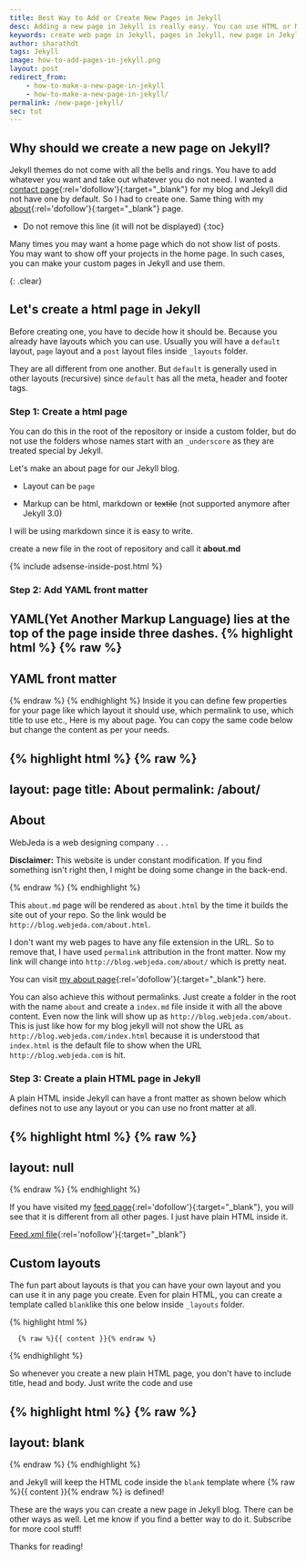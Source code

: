 ```yaml
---
title: Best Way to Add or Create New Pages in Jekyll
desc: Adding a new page in Jekyll is really easy. You can use HTML or Markdown for markup. Learn how to create a page in Jekyll and how to manipulate the URL. We will be creating a blank layout for plain html pages. Create contact page, about page, archive page and more on Jekyll using this method.
keywords: create web page in Jekyll, pages in Jekyll, new page in Jekyll
author: sharathdt
tags: Jekyll
image: how-to-add-pages-in-jekyll.png
layout: post
redirect_from: 
    - how-to-make-a-new-page-in-jekyll
    - how-to-make-a-new-page-in-jekyll/
permalink: /new-page-jekyll/
sec: tut
---
```



## Why should we create a new page on Jekyll?
Jekyll themes do not come with all the bells and rings. You have to add whatever you want and take out whatever you do not need. I wanted a [contact page](/contact/){:rel='dofollow'}{:target="_blank"} for my blog and Jekyll did not have one by default. So I had to create one. Same thing with my [about](/about/){:rel='dofollow'}{:target="_blank"} page.



* Do not remove this line (it will not be displayed) 
{:toc}


Many times you may want a home page which do not show list of posts. You may want to show off your projects in the home page. In such cases, you can make your custom pages in Jekyll and use them.


{: .clear}

## Let's create a html page in Jekyll

Before creating one, you have to decide how it should be. Because you already have layouts which you can use. Usually you will have a ```default``` layout, ```page``` layout and a ```post``` layout files inside ```_layouts``` folder.

They are all different from one another. But ```default``` is generally used in other layouts (recursive) since ```default``` has all the meta, header and footer tags.

### Step 1: Create a html page 

You can do this in the root of the repository or inside a custom folder, but do not use the folders whose names start with an ```_underscore``` as they are treated special by Jekyll.

Let's make an about page for our Jekyll blog.

* Layout can be ```page```

* Markup can be html, markdown or <strike>textile</strike> (not supported anymore after Jekyll 3.0)

I will be using markdown since it is easy to write.

create a new file in the root of repository and call it **about.md**

{% include adsense-inside-post.html %}

### Step 2: Add YAML front matter
YAML(Yet Another Markup Language) lies at the top of the page inside three dashes.
{% highlight html %}
{% raw %}
---
YAML front matter
---
{% endraw %}
{% endhighlight %}
Inside it you can define few properties for your page like which layout it should use, which permalink to use, which title to use etc.,
Here is my about page. You can copy the same code below but change the content as per your needs.

{% highlight html %}
{% raw %}
---
layout: page
title: About
permalink: /about/
---

## About

WebJeda is a web designing company 
.
.
.

**Disclaimer:** This website is under constant modification. 
If you find something isn't right then,
I might be doing some change in the back-end.

{% endraw %}
{% endhighlight %}

This ```about.md``` page will be rendered as ```about.html``` by the time it builds the site out of your repo. So the link would be
```http://blog.webjeda.com/about.html```.


I don't want my web pages to have any file extension in the URL. So to remove that, I have used ```permalink``` attribution in the front matter. Now my link will change into ```http://blog.webjeda.com/about/``` which is pretty neat.

You can visit [my about page](/about/){:rel='dofollow'}{:target="_blank"} here.

You can also achieve this without permalinks. Just create a folder in the root with the name ```about``` and create a ```index.md``` file inside it with all the above content. Even now the link will show up as ```http://blog.webjeda.com/about```. This is just like how for my blog jekyll will not show the URL as ```http://blog.webjeda.com/index.html``` because it is understood that ```index.html``` is the default file to show when the URL ```http://blog.webjeda.com``` is hit.


### Step 3: Create a plain HTML page in Jekyll

A plain HTML inside Jekyll can have a front matter as shown below which defines not to use any layout or you can use no front matter at all.

{% highlight html %}
{% raw %}
---
layout: null
---
{% endraw %}
{% endhighlight %}

If you have visited my [feed page](/feed.xml){:rel='dofollow'}{:target="_blank"}, you will see that it is different from all other pages. I just have plain HTML inside it. 

[Feed.xml file](https://raw.githubusercontent.com/sharu725/blog-v3/gh-pages/feed.xml){:rel='nofollow'}{:target="_blank"}


## Custom layouts

The fun part about layouts is that you can have your own layout and you can use it in any page you create. Even for plain HTML, you can create a template called ```blank```like this one below inside ```_layouts``` folder.

{% highlight html %}
<!DOCTYPE html>
<html lang="en">
<head>
    <meta charset="UTF-8">
    <title>Some Title</title>
</head>
<body>
    
      {% raw %}{{ content }}{% endraw %}
    
</body>
</html>

{% endhighlight %}

So whenever you create a new plain HTML page, you don't have to include title, head and body. Just write the code and use

{% highlight html %}
{% raw %}
---
layout: blank
---
{% endraw %}
{% endhighlight %}

and Jekyll will keep the HTML code inside the ```blank``` template where {% raw %}{{ content }}{% endraw %} is defined!


These are the ways you can create a new page in Jekyll blog. There can be other ways as well. Let me know if you find a better way to do it. Subscribe for more cool stuff!

Thanks for reading!